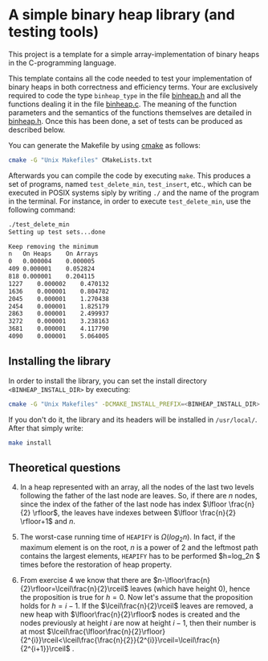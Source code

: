 # A simple binary heap library (and testing tools)
This project is a template for a simple array-implementation of binary 
heaps in the C-programming language.

This template contains all the code needed to test your implementation of 
binary heaps in both correctness and efficiency terms. 
Your are exclusively required to code the type `binheap_type` 
in the file [binheap.h](include/binheap.h) and all the functions 
dealing it in the file [binheap.c](src/binheap.c). The meaning of the 
function parameters and the semantics of the functions themselves are detailed 
in [binheap.h](include/binheap.h).
Once this has been done, a set of tests can be produced as described below.

You can generate the Makefile by using [cmake](https://cmake.org/) as follows:
```bash
cmake -G "Unix Makefiles" CMakeLists.txt
```
Afterwards you can compile the code by executing `make`. This produces a set 
of programs, named `test_delete_min`, `test_insert`, etc., which can be 
executed in POSIX systems siply by writing `./` and the name of the program 
in the terminal. 
For instance, in order to execute `test_delete_min`, use the following command:

```bash
./test_delete_min
Setting up test sets...done

Keep removing the minimum
n	On Heaps	On Arrays
0	0.000004	0.000005
409	0.000001	0.052824
818	0.000001	0.204115
1227	0.000002	0.470132
1636	0.000001	0.804782
2045	0.000001	1.270438
2454	0.000001	1.825179
2863	0.000001	2.499937
3272	0.000001	3.238163
3681	0.000001	4.117790
4090	0.000001	5.064005
```

## Installing the library

In order to install the library, you can set the install directory `<BINHEAP_INSTALL_DIR>` by executing:
```bash
cmake -G "Unix Makefiles" -DCMAKE_INSTALL_PREFIX=<BINHEAP_INSTALL_DIR> CMakeLists.txt
```
If you don't do it, the library and its headers will be installed in `/usr/local/`.
After that simply write:

```bash
make install
```

## Theoretical questions

4. In a heap represented with an array, all the nodes of the last two levels following the father of the last node are leaves. So, if there are $n$ nodes, since the index of the father of the last node has index $\lfloor \frac{n}{2} \rfloor$, the leaves have indexes between $\lfloor \frac{n}{2} \rfloor+1$ and $n$.

5. The worst-case running time of `HEAPIFY` is $\Omega(log_2n)$. In fact, if the maximum element is on the root, $n$ is a power of 2 and the leftmost path contains the largest elements, `HEAPIFY` has to be performed $h=log_2n $ times before the restoration of heap property.

6. From exercise 4 we know that there are $n-\lfloor\frac{n}{2}\rfloor=\lceil\frac{n}{2}\rceil$ leaves (which have height 0), hence the proposition is true for $h=0$. Now let's assume that the proposition holds for $h=i-1$. If the $\lceil\frac{n}{2}\rceil$ leaves are removed, a new heap with $\lfloor\frac{n}{2}\rfloor$ nodes is created and the nodes previously at height $i$ are now at height $i-1$, then their number is at most $\lceil\frac{\lfloor\frac{n}{2}\rfloor}{2^{i}}\rceil<\lceil\frac{\frac{n}{2}}{2^{i}}\rceil=\lceil\frac{n}{2^{i+1}}\rceil$ .


